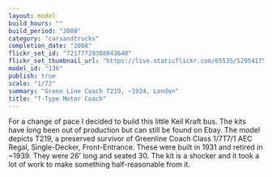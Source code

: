 ```yaml
---
layout: model
build_hours: ""
build_period: "2008"
category: "carsandtrucks"
completion_date: "2008"
flickr_set_id: "72177720308843640"
flickr_set_thumbnail_url: "https://live.staticflickr.com/65535/52954175099_d987abb23c_m.jpg"
model_id: "136"
publish: true
scale: "1/72"
summary: "Green Line Coach T219, ~1934, London"
title: "T-Type Motor Coach"
---
```


For a change of pace I decided to build this little Keil Kraft bus. The kits have long been out of production but can still be found on Ebay. The model depicts T219, a preserved survivor of Greenline Coach Class 1/7T7/1 AEC Regal, Single-Decker, Front-Entrance.  These were built in 1931 and retired in ~1939. They were 26’ long and seated 30. The kit is a shocker and it took a lot of work to make something half-reasonable from it.
